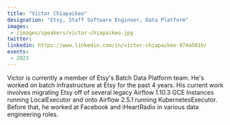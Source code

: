 ```yaml
---
title: "Victor Chiapaikeo"
designation: "Etsy, Staff Software Engineer, Data Platform"
images:
 - /images/speakers/victor-chiapaikeo.jpg
twitter: 
linkedin: https://www.linkedin.com/in/victor-chiapaikeo-974a501b/
events:
 - 2023
---
```


Victor is currently a member of Etsy's Batch Data Platform team. He's worked on batch infrastructure at Etsy for the past 4 years. His current work involves migrating Etsy off of several legacy Airflow 1.10.3 GCE Instances running LocalExecutor and onto Airflow 2.5.1 running KubernetesExecutor. Before that, he worked at Facebook and iHeartRadio in various data engineering roles.